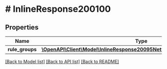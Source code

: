 # # InlineResponse200100

## Properties

Name | Type | Description | Notes
------------ | ------------- | ------------- | -------------
**rule_groups** | [**\OpenAPI\Client\Model\InlineResponse20095NetworkRouterFirewallRuleGroups[]**](InlineResponse20095NetworkRouterFirewallRuleGroups.md) |  | [optional]

[[Back to Model list]](../../README.md#models) [[Back to API list]](../../README.md#endpoints) [[Back to README]](../../README.md)
